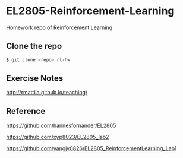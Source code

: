 # EL2805-Reinforcement-Learning
Homework repo of Reinforcement Learning

## Clone the repo
```bash
$ git clone <repo> rl-hw
```

## Exercise Notes
http://rmattila.github.io/teaching/

## Reference
https://github.com/hannesfornander/EL2805

https://github.com/xyp8023/EL2805_lab2

https://github.com/yangjy0826/EL2805_ReinforcementLearning_Lab1
